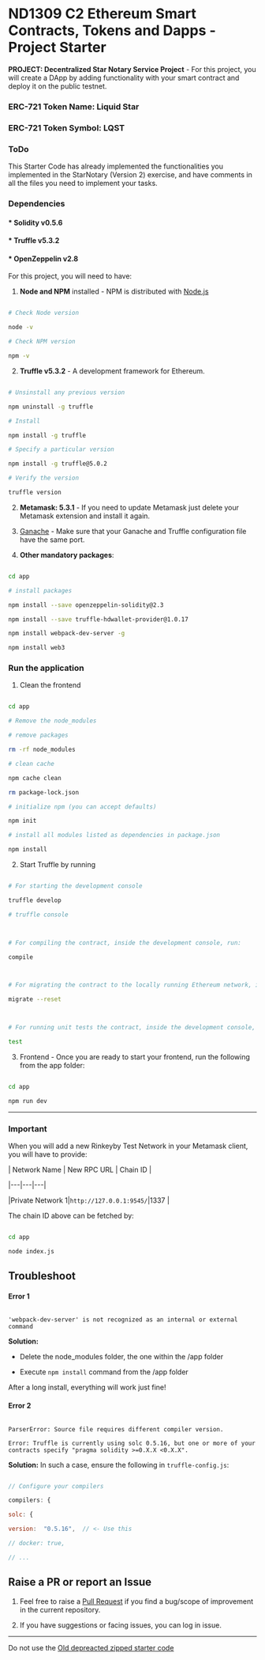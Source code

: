 
# ND1309 C2 Ethereum Smart Contracts, Tokens and Dapps - Project Starter

**PROJECT: Decentralized Star Notary Service Project** - For this project, you will create a DApp by adding functionality with your smart contract and deploy it on the public testnet.

### ERC-721 Token Name:  Liquid Star
### ERC-721 Token Symbol: LQST




### ToDo

This Starter Code has already implemented the functionalities you implemented in the StarNotary (Version 2) exercise, and have comments in all the files you need to implement your tasks.


### Dependencies
#### * Solidity v0.5.6
#### * Truffle v5.3.2
#### * OpenZeppelin v2.8
For this project, you will need to have:

1.  **Node and NPM** installed - NPM is distributed with [Node.js](https://www.npmjs.com/get-npm)

```bash

# Check Node version

node -v

# Check NPM version

npm -v

```




2.  **Truffle v5.3.2** - A development framework for Ethereum.

```bash

# Unsinstall any previous version

npm uninstall -g truffle

# Install

npm install -g truffle

# Specify a particular version

npm install -g truffle@5.0.2

# Verify the version

truffle version

```




2.  **Metamask: 5.3.1** - If you need to update Metamask just delete your Metamask extension and install it again.




3.  [Ganache](https://www.trufflesuite.com/ganache) - Make sure that your Ganache and Truffle configuration file have the same port.




4.  **Other mandatory packages**:

```bash

cd app

# install packages

npm install --save openzeppelin-solidity@2.3

npm install --save truffle-hdwallet-provider@1.0.17

npm install webpack-dev-server -g

npm install web3

```




### Run the application

1. Clean the frontend

```bash

cd app

# Remove the node_modules

# remove packages

rm -rf node_modules

# clean cache

npm cache clean

rm package-lock.json

# initialize npm (you can accept defaults)

npm init

# install all modules listed as dependencies in package.json

npm install

```




2. Start Truffle by running

```bash

# For starting the development console

truffle develop

# truffle console



# For compiling the contract, inside the development console, run:

compile



# For migrating the contract to the locally running Ethereum network, inside the development console

migrate --reset



# For running unit tests the contract, inside the development console, run:

test

```



3. Frontend - Once you are ready to start your frontend, run the following from the app folder:

```bash

cd app

npm run dev

```



---



### Important

When you will add a new Rinkeyby Test Network in your Metamask client, you will have to provide:



| Network Name | New RPC URL | Chain ID |

|---|---|---|

|Private Network 1|`http://127.0.0.1:9545/`|1337 |



The chain ID above can be fetched by:

```bash

cd app

node index.js

```



## Troubleshoot

#### Error 1

```

'webpack-dev-server' is not recognized as an internal or external command

```

**Solution:**

- Delete the node_modules folder, the one within the /app folder

- Execute `npm install` command from the /app folder



After a long install, everything will work just fine!




#### Error 2

```

ParserError: Source file requires different compiler version.

Error: Truffle is currently using solc 0.5.16, but one or more of your contracts specify "pragma solidity >=0.X.X <0.X.X".

```

**Solution:** In such a case, ensure the following in `truffle-config.js`:

```js

// Configure your compilers

compilers: {

solc: {

version:  "0.5.16",  // <- Use this

// docker: true,

// ...

```



## Raise a PR or report an Issue

1. Feel free to raise a [Pull Request](https://github.com/udacity/nd1309-p2-Decentralized-Star-Notary-Service-Starter-Code/pulls) if you find a bug/scope of improvement in the current repository.



2. If you have suggestions or facing issues, you can log in issue.



---



Do not use the [Old depreacted zipped starter code](https://s3.amazonaws.com/video.udacity-data.com/topher/2019/January/5c51c4c0_project-5-starter-code/project-5-starter-code.zip)
